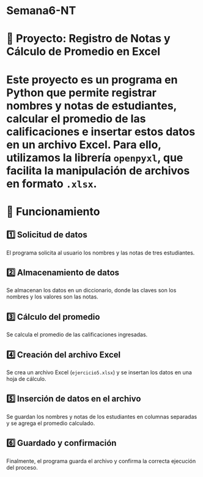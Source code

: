 # Semana6-NT


# 📌 Proyecto: Registro de Notas y Cálculo de Promedio en Excel  

# Este proyecto es un programa en Python que permite registrar nombres y notas de estudiantes, calcular el promedio de las calificaciones e insertar estos datos en un archivo Excel. Para ello, utilizamos la librería `openpyxl`, que facilita la manipulación de archivos en formato `.xlsx`. 

# 🚀 Funcionamiento  

## 1️⃣ Solicitud de datos  
El programa solicita al usuario los nombres y las notas de tres estudiantes.  

## 2️⃣ Almacenamiento de datos  
Se almacenan los datos en un diccionario, donde las claves son los nombres y los valores son las notas.  

## 3️⃣ Cálculo del promedio  
Se calcula el promedio de las calificaciones ingresadas.  

## 4️⃣ Creación del archivo Excel  
Se crea un archivo Excel (`ejercicio5.xlsx`) y se insertan los datos en una hoja de cálculo.  

## 5️⃣ Inserción de datos en el archivo  
Se guardan los nombres y notas de los estudiantes en columnas separadas y se agrega el promedio calculado.  

## 6️⃣ Guardado y confirmación  
Finalmente, el programa guarda el archivo y confirma la correcta ejecución del proceso.  
